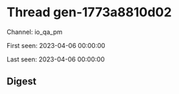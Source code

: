 # Thread gen-1773a8810d02
Channel: io_qa_pm

First seen: 2023-04-06 00:00:00

Last seen: 2023-04-06 00:00:00

## Digest


